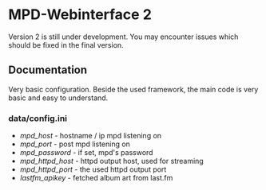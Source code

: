 # MPD-Webinterface 2

Version 2 is still under development. You may encounter issues which should be fixed in the final version.

## Documentation

Very basic configuration. Beside the used framework, the main code is very basic and easy to understand.

### data/config.ini

- *mpd_host* - hostname / ip mpd listening on
- *mpd_port* - post mpd listening on
- *mpd_password* - if set, mpd's password
- *mpd_httpd_host* - httpd output host, used for streaming
- *mpd_httpd_port* - the used httpd output port
- *lastfm_apikey* - fetched album art from last.fm

